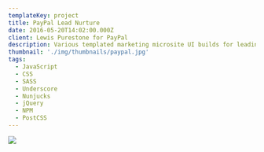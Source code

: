 ```yaml
---
templateKey: project
title: PayPal Lead Nurture
date: 2016-05-20T14:02:00.000Z
client: Lewis Purestone for PayPal
description: Various templated marketing microsite UI builds for leading online payment platform.
thumbnail: './img/thumbnails/paypal.jpg'
tags:
  - JavaScript
  - CSS
  - SASS
  - Underscore
  - Nunjucks
  - jQuery
  - NPM
  - PostCSS
---
```


![](/img/paypal.jpg)
